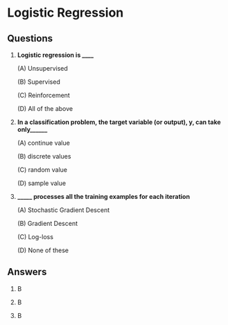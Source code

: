 
# Logistic Regression

## Questions

1. **Logistic regression is ____**

    (A) Unsupervised
    
    (B) Supervised
    
    (C) Reinforcement
    
    (D) All of the above

1. **In a classification problem, the target variable (or output), y, can take only______**

    (A) continue value

    (B) discrete values

    (C) random value

    (D) sample value


1. **_____ processes all the training examples for each iteration**

    (A) Stochastic Gradient Descent

    (B) Gradient Descent

    (C) Log-loss

    (D) None of these


## Answers

1. B

1. B

1. B

